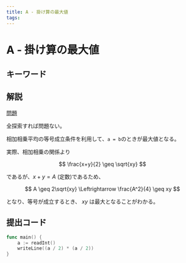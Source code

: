 ```yaml
---
title: A - 掛け算の最大値
tags:
---
```


# A - 掛け算の最大値

## キーワード

## 解説

[問題](https://atcoder.jp/contests/abc026/tasks/abc026_a)

全探索すれば問題ない。

相加相乗平均の等号成立条件を利用して、`a = b`のときが最大値となる。

実際、相加相乗の関係より

$$
\frac{x+y}{2} \geq \sqrt{xy}
$$

であるが、$x+y = A$ (定数)であるため、

$$
A \geq 2\sqrt{xy} \Leftrightarrow \frac{A^2}{4} \geq xy
$$

となり、等号が成立するとき、 $xy$ は最大となることがわかる。

## 提出コード

```go
func main() {
	a := readInt()
	writeLine((a / 2) * (a / 2))
}
```
